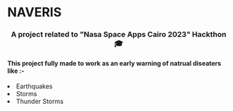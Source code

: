 # NAVERIS

<h3 align="center">A project related to "Nasa Space Apps Cairo 2023" Hackthon 🎓</h3>

<h4>This project fully made to work as an early warning of natrual diseaters like :-</h4>
  <li>Earthquakes</li>
  <li>Storms</li>
  <li>Thunder Storms</li>


